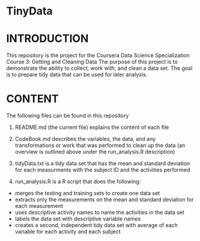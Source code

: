 # TinyData
# INTRODUCTION
This repository is the project for the Coursera Data Science Specialization Course 3: Getting and Cleaning Data The purpose of this project is to demonstrate the ability to collect, work with, and clean a data set. The goal is to prepare tidy data that can be used for later analysis.

# CONTENT
The following files can be found in this repository

1. README.md (the current file) explains the content of each file

2. CodeBook.md describes the variables, the data, and any transformations or work that was performed to clean up the data (an overview is outlined above under the run_analysis.R description)

3. tidyData.txt is a tidy data set that has the mean and standard deviation for each measurments with the subject ID and the activities performed

4. run_analysis.R is a R script that does the following:

- merges the testing and training sets to create one data set
- extracts only the measurements on the mean and standard deviation for each measurement
- uses descriptive activity names to name the activities in the data set
- labels the data set with descriptive variable names
- creates a second, independent tidy data set with average of each variable for each activity and each subject

